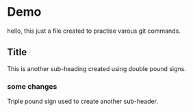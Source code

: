 # Demo

hello, this just a file created to practise varous git commands.

## Title

This is another sub-heading created using double pound signs.

### some changes

Triple pound sign used to create another sub-header.
 
